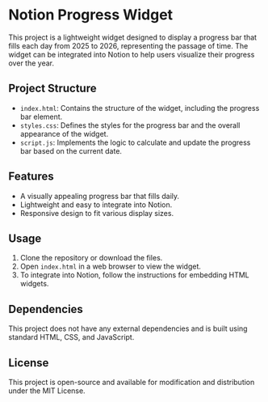 # Notion Progress Widget

This project is a lightweight widget designed to display a progress bar that fills each day from 2025 to 2026, representing the passage of time. The widget can be integrated into Notion to help users visualize their progress over the year.

## Project Structure

- `index.html`: Contains the structure of the widget, including the progress bar element.
- `styles.css`: Defines the styles for the progress bar and the overall appearance of the widget.
- `script.js`: Implements the logic to calculate and update the progress bar based on the current date.

## Features

- A visually appealing progress bar that fills daily.
- Lightweight and easy to integrate into Notion.
- Responsive design to fit various display sizes.

## Usage

1. Clone the repository or download the files.
2. Open `index.html` in a web browser to view the widget.
3. To integrate into Notion, follow the instructions for embedding HTML widgets.

## Dependencies

This project does not have any external dependencies and is built using standard HTML, CSS, and JavaScript.

## License

This project is open-source and available for modification and distribution under the MIT License.